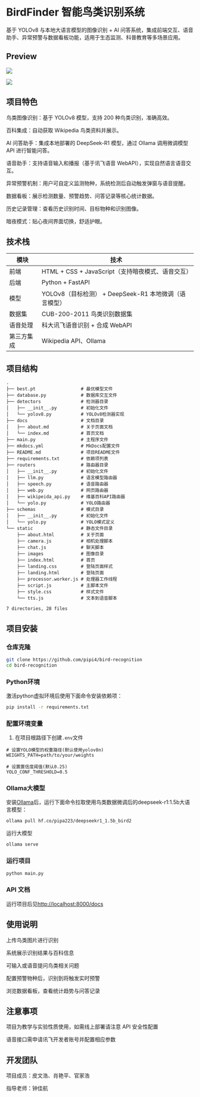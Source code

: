 #  BirdFinder 智能鸟类识别系统
基于 YOLOv8 与本地大语言模型的图像识别 + AI 问答系统，集成前端交互、语音助手、异常预警与数据看板功能，适用于生态监测、科普教育等多场景应用。

## Preview

![](https://i.imgur.com/drR5gQ6.jpeg)

![](https://i.imgur.com/nX8i6HI.jpeg)

## 项目特色
鸟类图像识别：基于 YOLOv8 模型，支持 200 种鸟类识别，准确高效。

百科集成：自动获取 Wikipedia 鸟类资料并展示。

AI 问答助手：集成本地部署的 DeepSeek-R1 模型，通过 Ollama 调用微调模型 API 进行智能问答。

语音助手：支持语音输入和播报（基于讯飞语音 WebAPI），实现自然语言语音交互。

异常预警机制：用户可自定义监测物种，系统检测后自动触发弹窗与语音提醒。

数据看板：展示检测数量、预警趋势、问答记录等核心统计数据。

历史记录管理：查看历史识别时间、目标物种和识别图像。

暗夜模式：贴心夜间界面切换，舒适护眼。

## 技术栈

| 模块    | 技术                                    |
| ----- | ------------------------------------- |
| 前端    | HTML + CSS + JavaScript（支持暗夜模式、语音交互）  |
| 后端    | Python + FastAPI<br>                  |
| 模型    | YOLOv8（目标检测） + DeepSeek-R1 本地微调（语言模型） |
| 数据集   | CUB-200-2011 鸟类识别数据集<br>              |
| 语音处理  | 科大讯飞语音识别 + 合成 WebAPI                  |
| 第三方集成 | Wikipedia API、Ollama                  |

## 项目结构

```text
.
├── best.pt                 # 最优模型文件
├── database.py             # 数据库交互文件
├── detectors               # 检测器目录
│   ├── __init__.py         # 初始化文件
│   └── yolov8.py           # YOLOv8检测器实现
├── docs                    # 文档目录
│   ├── about.md            # 关于页面文档
│   └── index.md            # 首页文档
├── main.py                 # 主程序文件
├── mkdocs.yml              # MkDocs配置文件
├── README.md               # 项目README文件
├── requirements.txt        # 依赖项列表
├── routers                 # 路由器目录
│   ├── __init__.py         # 初始化文件
│   ├── llm.py              # 语言模型路由器
│   ├── speech.py           # 语音路由器
│   ├── web.py              # 网页路由器
│   ├── wikipeida_api.py    # 维基百科API路由器
│   └── yolo.py             # YOLO路由器
├── schemas                 # 模式目录
│   ├── __init__.py         # 初始化文件
│   └── yolo.py             # YOLO模式定义
└── static                  # 静态文件目录
    ├── about.html          # 关于页面
    ├── camera.js           # 相机处理脚本
    ├── chat.js             # 聊天脚本
    ├── images              # 图像目录
    ├── index.html          # 首页
    ├── landing.css         # 登陆页面样式
    ├── landing.html        # 登陆页面
    ├── processor.worker.js # 处理器工作线程
    ├── script.js           # 主脚本文件
    ├── style.css           # 样式文件
    └── tts.js              # 文本到语音脚本

7 directories, 28 files

```

## 项目安装

### 仓库克隆

```bash
git clone https://github.com/pipi4/bird-recognition
cd bird-recognition
```

### Python环境

激活python虚拟环境后使用下面命令安装依赖项：

```bash
pip install -r requirements.txt
```

### 配置环境变量

1. 在项目根路径下创建`.env`文件

```text
# 设置YOLO模型的权重路径(默认使用yolov8n)
WEIGHTS_PATH=path/to/your/weights

# 设置置信度阈值(默认0.25)
YOLO_CONF_THRESHOLD=0.5
```

### Ollama大模型

安装[Ollama](https://ollama.com)后，运行下面命令拉取使用鸟类数据微调后的deepseek-r1:1.5b大语言模型：

```bash
ollama pull hf.co/pipa223/deepseekr1_1.5b_bird2
```

运行大模型

```bash
ollama serve
```

### 运行项目

`python main.py`

### API 文档

运行项目后见<http://localhost:8000/docs>

## 使用说明
上传鸟类图片进行识别

系统展示识别结果与百科信息

可输入或语音提问鸟类相关问题

配置预警物种后，识别到将触发实时预警

浏览数据看板，查看统计趋势与问答记录


## 注意事项
项目为教学与实验性质使用，如需线上部署请注意 API 安全性配置

语音接口需申请讯飞开发者账号并配置相应参数

## 开发团队
项目成员：皮文浩、肖艳平、官家浩

指导老师：钟佳航

